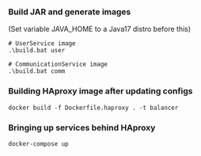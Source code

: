 ### Build JAR and generate images
(Set variable JAVA_HOME to a Java17 distro before this)
```shell
# UserService image
.\build.bat user

# CommunicationService image
.\build.bat comm
```

### Building HAproxy image after updating configs
```shell
docker build -f Dockerfile.haproxy . -t balancer
```

### Bringing up services behind HAproxy
```shell
docker-compose up
```